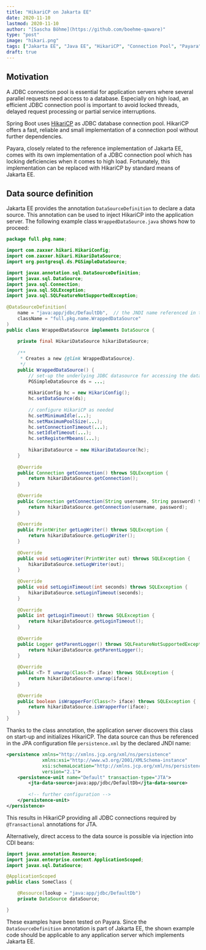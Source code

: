 ```yaml
---
title: "HikariCP on Jakarta EE"
date: 2020-11-10
lastmod: 2020-11-10
author: "[Sascha Böhme](https://github.com/boehme-qaware)"
type: "post"
image: "hikari.png"
tags: ["Jakarta EE", "Java EE", "HikariCP", "Connection Pool", "Payara"]
draft: true
---
```


## Motivation

A JDBC connection pool is essential for application servers where several parallel requests need access to a database. Especially on high load, an efficient JDBC connection pool is important to avoid locked threads, delayed request processing or partial service interruptions.

Spring Boot uses [HikariCP](https://github.com/brettwooldridge/HikariCP) as JDBC database connection pool. HikariCP offers a fast, reliable and small implementation of a connection pool without further dependencies.

Payara, closely related to the reference implementation of Jakarta EE, comes with its own implementation of a JDBC connection pool which has locking deficiencies when it comes to high load. Fortunately, this implementation can be replaced with HikariCP by standard means of Jakarta EE.

## Data source definition

Jakarta EE provides the annotation `DataSourceDefinition` to declare a data source. This annotation can be used to inject HikariCP into the application server. The following example class `WrappedDataSource.java` shows how to proceed:

```java
package full.pkg.name;

import com.zaxxer.hikari.HikariConfig;
import com.zaxxer.hikari.HikariDataSource;
import org.postgresql.ds.PGSimpleDataSource;

import javax.annotation.sql.DataSourceDefinition;
import javax.sql.DataSource;
import java.sql.Connection;
import java.sql.SQLException;
import java.sql.SQLFeatureNotSupportedException;
 
@DataSourceDefinition(
    name = "java:app/jdbc/DefaultDb",  // the JNDI name referenced in the persistence.xml
    className = "full.pkg.name.WrappedDataSource"
)
public class WrappedDataSource implements DataSource {
 
    private final HikariDataSource hikariDataSource;
 
    /**
     * Creates a new {@link WrappedDataSource}.
     */
    public WrappedDataSource() {
        // set-up the underlying JDBC datasource for accessing the database (PostgreSQL, Oracle)
        PGSimpleDataSource ds = ...;
 
        HikariConfig hc = new HikariConfig();
        hc.setDataSource(ds);
    
        // configure HikariCP as needed
        hc.setMinimumIdle(...);  
        hc.setMaximumPoolSize(...);
        hc.setConnectionTimeout(...);
        hc.setIdleTimeout(...);
        hc.setRegisterMbeans(...);
 
        hikariDataSource = new HikariDataSource(hc);
    }
 
    @Override
    public Connection getConnection() throws SQLException {
        return hikariDataSource.getConnection();
    }
 
    @Override
    public Connection getConnection(String username, String password) throws SQLException {
        return hikariDataSource.getConnection(username, password);
    }
 
    @Override
    public PrintWriter getLogWriter() throws SQLException {
        return hikariDataSource.getLogWriter();
    }
 
    @Override
    public void setLogWriter(PrintWriter out) throws SQLException {
        hikariDataSource.setLogWriter(out);
    }
 
    @Override
    public void setLoginTimeout(int seconds) throws SQLException {
        hikariDataSource.setLoginTimeout(seconds);
    }
 
    @Override
    public int getLoginTimeout() throws SQLException {
        return hikariDataSource.getLoginTimeout();
    }
 
    @Override
    public Logger getParentLogger() throws SQLFeatureNotSupportedException {
        return hikariDataSource.getParentLogger();
    }
 
    @Override
    public <T> T unwrap(Class<T> iface) throws SQLException {
        return hikariDataSource.unwrap(iface);
    }
 
    @Override
    public boolean isWrapperFor(Class<?> iface) throws SQLException {
        return hikariDataSource.isWrapperFor(iface);
    }
}
```

Thanks to the class annotation, the application server discovers this class on start-up and initializes HikariCP. The data source can thus be referenced in the JPA configuration file `persistence.xml` by the declared JNDI name:

```xml
<persistence xmlns="http://xmlns.jcp.org/xml/ns/persistence"
             xmlns:xsi="http://www.w3.org/2001/XMLSchema-instance"
             xsi:schemaLocation="http://xmlns.jcp.org/xml/ns/persistence http://xmlns.jcp.org/xml/ns/persistence/persistence_2_1.xsd"
             version="2.1">
    <persistence-unit name="Default" transaction-type="JTA">
        <jta-data-source>java:app/jdbc/DefaultDb</jta-data-source>
 
        <!-- further configuration -->
    </persistence-unit>
</persistence>
```

This results in HikariCP providing all JDBC connections required by `@Transactional` annotations for JTA.

Alternatively, direct access to the data source is possible via injection into CDI beans:

```java
import javax.annotation.Resource;
import javax.enterprise.context.ApplicationScoped;
import javax.sql.DataSource;

@ApplicationScoped
public class SomeClass {

    @Resource(lookup = "java:app/jdbc/DefaultDb")
    private DataSource dataSource;

}
```

These examples have been tested on Payara. Since the `DataSourceDefinition` annotation is part of Jakarta EE, the shown example code should be applicable to any application server which implements Jakarta EE.
